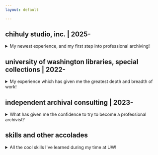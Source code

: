 ```yaml
---
layout: default

---
```


## chihuly studio, inc. | 2025-
<details>
<summary>My newest experience, and my first step into professional archiving!</summary>
<p>
{{ "
organizing the personal papers of Dale Chihuly, preeminent glass artist and pioneer of the studio glass movement!

at the studio, I work with corporate records and personal papers, as well as audio-visual materials. the work I do, and content I create, is privileged information, but here are some photos of my [workspace]() and the [archive itself]()!
" | markdownify }}
</p>
<p></p>
</details>

## university of washington libraries, special collections | 2022-
<details>
<summary>My experience which has given me the greatest depth and breadth of work!</summary>
<p>
{{ "
in the visual material division, I have processed, rehoused, and worked with thousands of photographs across more than thirty collections. I am particularly proud of my work processing and arranging the personal photographs and materials of the 'Boys in the Boat' coxswain, Robert Moch.

you can check out the finding aid for the Moch collection [here](https://archiveswest.orbiscascade.org/ark:80444/xv791503?q=moch).

I've also processed some other notable collections at the UW, including the [C.W. Felch photograph collection](https://archiveswest.orbiscascade.org/ark:80444/xv325025), the [Webster & Stevens photograph collection](https://archiveswest.orbiscascade.org/ark:80444/xv505991), and the [Western Canada photograph collection](https://archiveswest.orbiscascade.org/ark:80444/xv92150).

in the architecture drawings division, I am rehousing the architecture drawings collection of Carl Gould Sr., the first licensed architect in Washington state. I have taken disparate drawings and rearranged them into one cohesive map case set, using highly-technical skills for moving delicate, century-old work.
" | markdownify }}
</p>
<p></p>
</details>

## independent archival consulting | 2023-
<details>
<summary>What has given me the confidence to try to become a professional archivist?</summary>
<p>
{{ "
my Seattle-area clients have run the gamut!

for a small local arts archive, I have leveraged my skills in policy creation to create dynamic processing manuals and strategic planning. my work also focused on alignment with grant funder guidelines and professional development trainings for staff at the archive.

my individual clients have included rare book collectors and subject-area collection specialists. for these clients, I've produced finding aids for a varied collection of rare books, ephemera, and manuscripts, culminating in donation to the Rare Books Division of the University of Washington Libraries. 

I've also assessed and assited in the valuation of a collection of rare 20th century American literature. I've conducted informal research and market analysis of materials, prepared descriptive materials for the collection's auction site, and communicated timely, accurate evaluation to stakeholders.
" | markdownify }}
</p>
<p></p>
</details>

## skills and other accolades
<details>
<summary>All the cool skills I've learned during my time at UW!</summary>
<p>
{{ "
throughout my time at the university, I've set out to improve a number of my archival soft skills, including my object handling procedure and preventative conservation practices. Working with patrons has improved my library front-of-house best practices and standards, including policy creation and administrative procedures, including (de-) accessioning, acquisition, and conservation. I've updated and improved my processing procedures for nitrate, acetate, and polyester film and accompanying print media, as well as encoding procedures in DACS, EAD, ASpace, and their implementation in XMetal. I've also learned how to make some [pretty nifty phase wrappers]()!

I have also iterated on my skill related grant writing and funding, as well as the handling of materials and grants. I also improved my interdisciplinary and critical research strategies by gaining experience with community co-created methodologies!
" | markdownify }}
</p>
<p></p>
</details>


